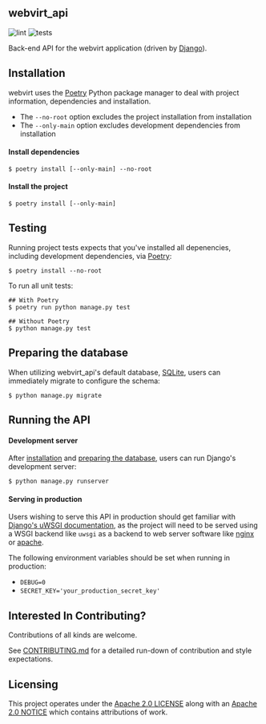 webvirt_api
-----------

![lint](https://github.com/kevr/webvirt_api/actions/workflows/lint.yaml/badge.svg?branch=master)
![tests](https://github.com/kevr/webvirt_api/actions/workflows/tests.yaml/badge.svg?branch=master)

Back-end API for the webvirt application (driven by [Django](https://www.djangoproject.com/)).

Installation
------------

webvirt uses the [Poetry](https://python-poetry.org/) Python package manager
to deal with project information, dependencies and installation.

- The `--no-root` option excludes the project installation from installation
- The `--only-main` option excludes development dependencies from installation

#### Install dependencies

    $ poetry install [--only-main] --no-root

#### Install the project

    $ poetry install [--only-main]

Testing
-------

Running project tests expects that you've installed all depenencies,
including development dependencies, via [Poetry](https://python-poetry.org/):

    $ poetry install --no-root

To run all unit tests:

    ## With Poetry
    $ poetry run python manage.py test

    ## Without Poetry
    $ python manage.py test

Preparing the database
----------------------

When utilizing webvirt_api's default database,
[SQLite](https://www.sqlite.org/index.html), users can immediately migrate
to configure the schema:

    $ python manage.py migrate

Running the API
---------------

#### Development server

After [installation](#installation) and
[preparing the database](#preparing-the-database), users can run Django's
development server:

    $ python manage.py runserver

#### Serving in production

Users wishing to serve this API in production should get familiar with
[Django's uWSGI documentation](https://docs.djangoproject.com/en/4.1/howto/deployment/wsgi/uwsgi/),
as the project will need to be served using a WSGI backend like `uwsgi` as a
backend to web server software like [nginx](https://www.nginx.com/) or
[apache](https://www.apache.org/).

The following environment variables should be set when running in
production:

- `DEBUG=0`
- `SECRET_KEY='your_production_secret_key'`

Interested In Contributing?
---------------------------

Contributions of all kinds are welcome.

See [CONTRIBUTING.md](CONTRIBUTING.md) for a detailed run-down of
contribution and style expectations.

Licensing
---------

This project operates under the [Apache 2.0 LICENSE](LICENSE) along with
an [Apache 2.0 NOTICE](NOTICE) which contains attributions of work.
